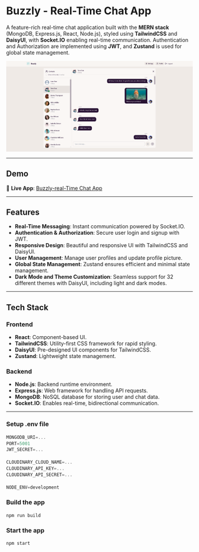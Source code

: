 # Buzzly - Real-Time Chat App

A feature-rich real-time chat application built with the **MERN stack** (MongoDB, Express.js, React, Node.js), styled using **TailwindCSS** and **DaisyUI**, with **Socket.IO** enabling real-time communication. Authentication and Authorization are implemented using **JWT**, and **Zustand** is used for global state management.

![Demo App](/frontend/public/screenshot-for-readme.png)

---

## Demo

🔗 **Live App**: [Buzzly-real-Time Chat App](https://real-time-chat-app-fqbd.onrender.com)

---

## Features

-   **Real-Time Messaging**: Instant communication powered by Socket.IO.
-   **Authentication & Authorization**: Secure user login and signup with JWT.
-   **Responsive Design**: Beautiful and responsive UI with TailwindCSS and DaisyUI.
-   **User Management**: Manage user profiles and update profile picture.
-   **Global State Management**: Zustand ensures efficient and minimal state management.
-   **Dark Mode and Theme Customization**: Seamless support for 32 different themes with DaisyUI, including light and dark modes.

---

## Tech Stack

### Frontend

-   **React**: Component-based UI.
-   **TailwindCSS**: Utility-first CSS framework for rapid styling.
-   **DaisyUI**: Pre-designed UI components for TailwindCSS.
-   **Zustand**: Lightweight state management.

### Backend

-   **Node.js**: Backend runtime environment.
-   **Express.js**: Web framework for handling API requests.
-   **MongoDB**: NoSQL database for storing user and chat data.
-   **Socket.IO**: Enables real-time, bidirectional communication.

---

### Setup .env file

```js
MONGODB_URI=...
PORT=5001
JWT_SECRET=...

CLOUDINARY_CLOUD_NAME=...
CLOUDINARY_API_KEY=...
CLOUDINARY_API_SECRET=...

NODE_ENV=development
```

### Build the app

```shell
npm run build
```

### Start the app

```shell
npm start
```
